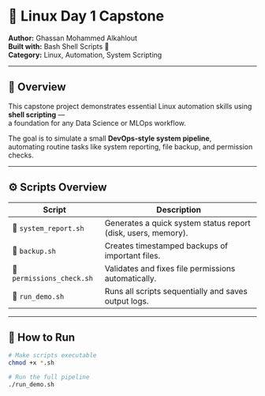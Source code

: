 # 🐧 Linux Day 1 Capstone

**Author:** Ghassan Mohammed Alkahlout  
**Built with:** Bash Shell Scripts 🧠  
**Category:** Linux, Automation, System Scripting  

---

## 🧠 Overview

This capstone project demonstrates essential Linux automation skills using **shell scripting** —  
a foundation for any Data Science or MLOps workflow.

The goal is to simulate a small **DevOps-style system pipeline**,  
automating routine tasks like system reporting, file backup, and permission checks.

---

## ⚙️ Scripts Overview

| Script | Description |
|--------|-------------|
| 🧾 `system_report.sh` | Generates a quick system status report (disk, users, memory). |
| 💾 `backup.sh` | Creates timestamped backups of important files. |
| 🔐 `permissions_check.sh` | Validates and fixes file permissions automatically. |
| 🚀 `run_demo.sh` | Runs all scripts sequentially and saves output logs. |

---

## 🚀 How to Run

```bash
# Make scripts executable
chmod +x *.sh

# Run the full pipeline
./run_demo.sh
